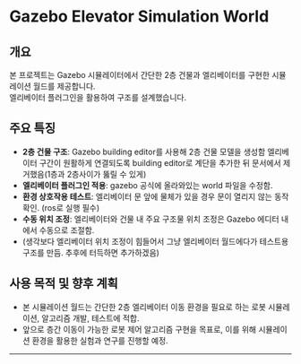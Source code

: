# Gazebo Elevator Simulation World

## 개요
본 프로젝트는 Gazebo 시뮬레이터에서 간단한 2층 건물과 엘리베이터를 구현한 시뮬레이션 월드를 제공합니다.  
엘리베이터 플러그인을 활용하여 구조를 설계했습니다.

## 주요 특징
- **2층 건물 구조**: Gazebo building editor를 사용해 2층 건물 모델을 생성함
  엘리베이터 구간이 원활하게 연결되도록 building editor로 계단을 추가한 뒤 문서에서 제거했음(1층과 2층사이가 뚫릴 수 있게) 
- **엘리베이터 플러그인 적용**: gazebo 공식에 올라와있는 world 파일을 수정함.
- **환경 상호작용 테스트**: 엘리베이터 문 앞에 물체가 있을 경우 문이 열리지 않는 동작 확인. (ros로 실행 필수)
- **수동 위치 조정**: 엘리베이터와 건물 내 주요 구조물 위치 조정은 Gazebo 에디터 내에서 수동으로 조절함.
- (생각보다 엘리베이터 위치 조정이 힘들어서 그냥 엘리베이터 월드에다가 테스트용 구조를 만듬. 추후에 터득하면 추가하겠음)

## 사용 목적 및 향후 계획
- 본 시뮬레이션 월드는 간단한 2층 엘리베이터 이동 환경을 필요로 하는 로봇 시뮬레이션, 알고리즘 개발, 테스트에 적합.
- 앞으로 층간 이동이 가능한 로봇 제어 알고리즘 구현을 목표로, 이를 위해 시뮬레이션 환경을 활용한 실험과 연구를 진행할 예정.

---

